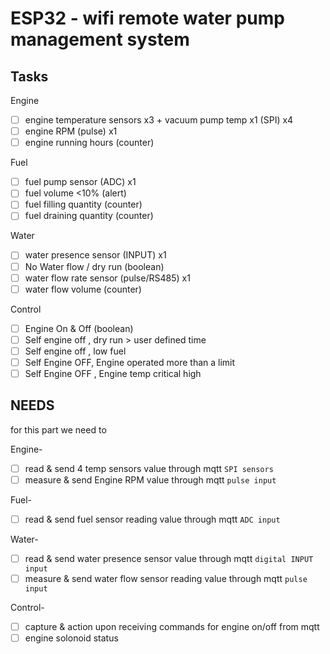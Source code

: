 # ESP32 - wifi remote water pump management system

## Tasks

Engine

- [ ] engine temperature sensors x3 + vacuum pump temp x1  (SPI) x4
- [ ] engine RPM (pulse) x1
- [ ] engine running hours (counter)

Fuel

- [ ] fuel pump sensor (ADC) x1
- [ ] fuel volume <10% (alert)
- [ ] fuel filling quantity (counter)
- [ ] fuel draining quantity (counter)

Water

- [ ] water presence sensor (INPUT) x1
- [ ] No Water flow / dry run (boolean)
- [ ] water flow rate sensor (pulse/RS485) x1
- [ ] water flow volume (counter)

Control

- [ ] Engine On & Off (boolean)
- [ ] Self engine off , dry run > user defined time
- [ ] Self engine off , low fuel
- [ ] Self Engine OFF, Engine operated more than a limit
- [ ] Self Engine OFF , Engine temp critical high

## NEEDS

for this part we need to

Engine-

- [ ] read & send 4 temp sensors value through mqtt
`SPI sensors`
- [ ] measure & send Engine RPM value through mqtt
`pulse input`

Fuel-

- [ ] read & send fuel sensor reading value through mqtt
`ADC input`

Water-

- [ ] read & send water presence sensor value through mqtt
`digital INPUT input`
- [ ] measure & send water flow sensor reading value through mqtt
`pulse input`

Control-

- [ ] capture & action upon receiving commands for engine on/off from mqtt
- [ ] engine solonoid status
